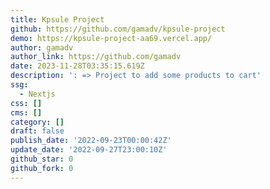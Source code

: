 ```yaml
---
title: Kpsule Project
github: https://github.com/gamadv/kpsule-project
demo: https://kpsule-project-aa69.vercel.app/
author: gamadv
author_link: https://github.com/gamadv
date: 2023-11-28T03:35:15.619Z
description: ': => Project to add some products to cart'
ssg:
  - Nextjs
css: []
cms: []
category: []
draft: false
publish_date: '2022-09-23T00:00:42Z'
update_date: '2022-09-27T23:00:10Z'
github_star: 0
github_fork: 0
---
```

